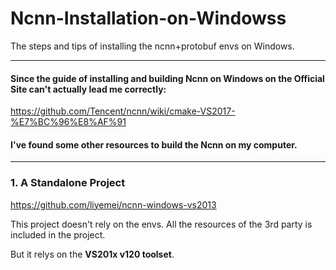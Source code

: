 # Ncnn-Installation-on-Windowss
The steps and tips of installing the ncnn+protobuf envs on Windows.


----
#### Since the guide of installing and building Ncnn on Windows on the Official Site **can't** actually lead me correctly:

  https://github.com/Tencent/ncnn/wiki/cmake-VS2017-%E7%BC%96%E8%AF%91

#### I've found some other resources to build the Ncnn on my computer.
----
### 1. A Standalone Project

  https://github.com/liyemei/ncnn-windows-vs2013
  
This project doesn't rely on the envs. All the resources of the 3rd party is included in the project.

But it relys on the **VS201x v120 toolset**.
